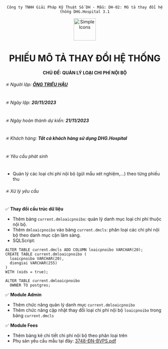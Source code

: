 <div align="center">

`Công ty TNHH Giải Pháp Kỹ Thuật Số DH - Mẫu: DH-02: Mô tả thay đổi hệ thống DHG.Hospital 3.1`

</div>

<div align="center">
  <img src="https://raw.githubusercontent.com/dh-hos/dhg.hospitalprinter/main/Deploy_Tools/Logo.ico" alt="Simple Icons" width=70>
  <h1>PHIẾU MÔ TẢ THAY ĐỔI HỆ THỐNG</h1>  
</div>
<div align="center">

#### CHỦ ĐỀ: QUẢN LÝ LOẠI CHI PHÍ NỘI BỘ

</div>

###### :eight_spoked_asterisk: Người lập: [**ÔNG TRIỆU HẬU**](https://github.com/ongtrieuhau)


###### :eight_spoked_asterisk: Ngày lập: **20/11/2023**

###### :eight_spoked_asterisk: Ngày hoàn thành dự kiến: **21/11/2023**

###### :eight_spoked_asterisk: Khách hàng: **Tất cả khách hàng sử dụng DHG.Hospital**

###### :eight_spoked_asterisk: Yêu cầu phát sinh

- Quản lý các loại chi phí nội bộ (gửi mẫu xét nghiệm,...) theo từng phiếu thu

###### :eight_spoked_asterisk: Xử lý yêu cầu

:white_check_mark: **Thay đổi cấu trúc dữ liệu**

- Thêm bảng `current.dmloaicpnoibo`: quản lý danh mục loại chi phí thuộc nội bộ.
- Thêm `dmloaicpnoibo` vào bảng `current.dmcls`: phân loại các chi phí nội bộ theo danh mục cận lâm sàng.
- SQLScript: 

```
ALTER TABLE current.dmcls ADD COLUMN loaicpnoibo VARCHAR(20);
CREATE TABLE current.dmloaicpnoibo (
  loaicpnoibo VARCHAR(20),
  diengiai VARCHAR(255)
) 
WITH (oids = true);

ALTER TABLE current.dmloaicpnoibo
  OWNER TO postgres;
```


:white_check_mark: **Module Admin**

- Thêm chức năng quản lý danh mục `current.dmloaicpnoibo`
- Thêm chức năng cập nhật thay đổi loại chi phí nội bộ `loaicpnoibo` trong bảng `current.dmcls`

:white_check_mark: **Module Fees**

- Thêm bảng kê chi tiết chi phí nội bộ theo phân loại trên
- Phụ sản yêu cầu mẫu tại đây: [3748-ĐN-BVPS.pdf](File-ho-tro/3748-%C4%90N-BVPS.pdf)
